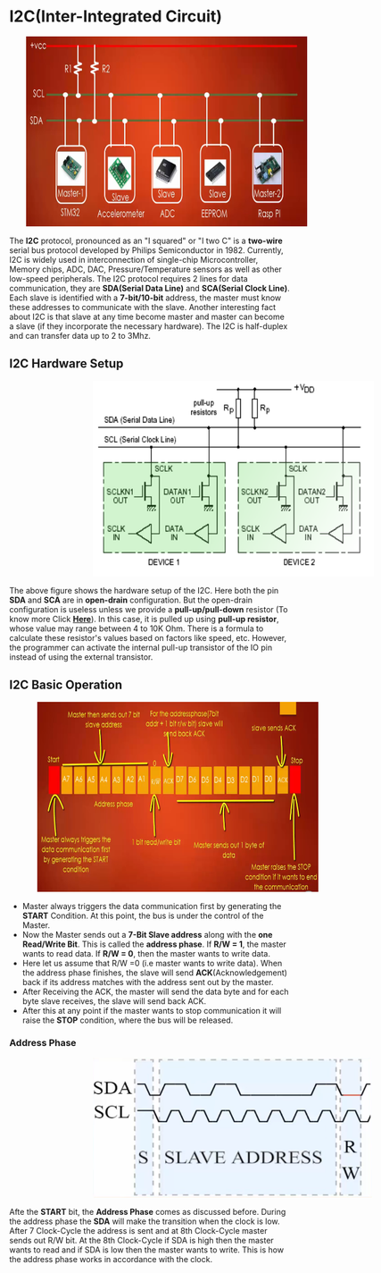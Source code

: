 # I2C(Inter-Integrated Circuit)
<img src = "I2C_Images/Figure_I2C.PNG" width="800" height="340" hspace="30">

The **I2C** protocol, pronounced as an "I squared" or "I two C" is a **two-wire** serial bus protocol developed by Philips Semiconductor in 1982. Currently, I2C is widely used in interconnection of single-chip Microcontroller, Memory chips, ADC, DAC, Pressure/Temperature sensors as well as other low-speed peripherals. The I2C protocol requires  2 lines for data communication, they are **SDA(Serial Data Line)** and **SCA(Serial Clock Line)**. Each slave is identified with a **7-bit/10-bit** address, the master must know these addresses to communicate with the slave. Another interesting fact about I2C is that slave at any time become master and master can become a slave (if they incorporate the necessary hardware). The I2C is half-duplex and can transfer data up to 2 to 3Mhz.

## I2C Hardware Setup
<img src = "I2C_Images/Figure_I2C_Hardware_Setup.PNG" width="600" height="350" hspace="150">

The above figure shows the hardware setup of the I2C. Here both the pin **SDA** and **SCA** are in **open-drain** configuration. But the open-drain configuration is useless unless we provide a **pull-up/pull-down** resistor (To know more Click **[Here](https://github.com/SharathN25/STM32F407-Discovery/tree/master/GPIO_Driver#gpio-output-mode-with-open-drain-configuration)**).
In this case, it is pulled up using **pull-up resistor**, whose value may range between 4 to 10K Ohm. There is a formula to calculate these resistor's values based on factors like speed, etc. However, the programmer can activate the internal pull-up transistor of the IO pin instead of using the external transistor.

## I2C Basic Operation
<img src = "I2C_Images/Figure_I2C_Basic_operation.PNG"  width="800" height="340" hspace="50">

* Master always triggers the data communication first by generating the **START** Condition. At this point, the bus is under the control of the Master.
* Now the Master sends out a **7-Bit Slave address** along with the **one Read/Write Bit**. This is called the **address phase**. If **R/W = 1**, the master wants to read data.  If **R/W = 0**, then the master wants to write data.
* Here let us assume that R/W =0 (i.e master wants to write data). When the address phase finishes, the slave will send **ACK**(Acknowledgement) back if its address matches
with the address sent out by the master. 
* After Receiving the ACK, the master will send the data byte and for each byte slave receives, the slave will send back ACK.
* After this at any point if the master wants to stop communication it will raise the **STOP** condition, where the bus will be released.

### Address Phase
<img src = "I2C_Images/Figure_I2C_Address_Phase.PNG" width="500" height="250" hspace="150" >

Afte the **START** bit, the **Address Phase** comes as discussed before.  During the address phase the **SDA** will make the transition when the clock is low.  After 7 Clock-Cycle the address is sent and at 8th Clock-Cycle master sends out R/W bit. At the 8th Clock-Cycle if SDA is high then the master wants to read and if SDA  is low then the master wants to write. This is how the address phase works in accordance with the clock.
